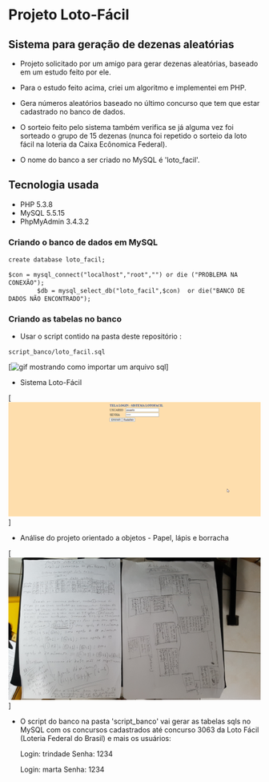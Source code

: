 # Projeto Loto-Fácil
## Sistema para geração de dezenas aleatórias
- Projeto solicitado por um amigo para gerar dezenas aleatórias, baseado em um estudo feito por ele.
- Para o estudo feito acima, criei um algoritmo e implementei em PHP.
- Gera números aleatórios baseado no último concurso que tem que estar cadastrado no banco de dados.

- O sorteio feito pelo sistema também verifica se já alguma vez foi sorteado o grupo de 15 dezenas (nunca foi repetido o sorteio da loto fácil na loteria da Caixa Ecônomica Federal).

- O nome do banco a ser criado no MySQL é 'loto_facil'.

## Tecnologia usada
- PHP 5.3.8
- MySQL 5.5.15
- PhpMyAdmin 3.4.3.2

### Criando o banco de dados em MySQL
```
create database loto_facil;
```
```
$con = mysql_connect("localhost","root","") or die ("PROBLEMA NA CONEXÃO");
	    $db = mysql_select_db("loto_facil",$con)  or die("BANCO DE DADOS NÃO ENCONTRADO");
```
### Criando as tabelas no banco

- Usar o script contido na pasta deste repositório :
```
script_banco/loto_facil.sql
```
[<img src="./script-banco.gif" alt="gif mostrando como importar um arquivo sql">]

- Sistema Loto-Fácil

[<img src="loto-facil.gif/" alt="gif mostrando o sistema loto-fácil">]

- Análise do projeto orientado a objetos - Papel, lápis e borracha

[<img src="./analise-projeto.jpg" alt="imagem mostrando a análise feita">]

- O script do banco na pasta 'script_banco' vai gerar as tabelas sqls no MySQL com os concursos cadastrados até concurso 3063 da Loto Fácil (Loteria Federal do Brasil) e mais os usuários:

	Login: trindade
	Senha: 1234

	Login: marta
	Senha: 1234

